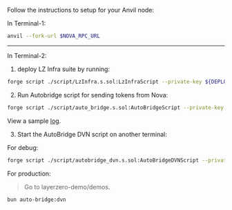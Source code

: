 Follow the instructions to setup for your Anvil node:

In Terminal-1:

```sh
anvil --fork-url $NOVA_RPC_URL
```

---

In Terminal-2:

1. deploy LZ Infra suite by running:

```sh
forge script ./script/LzInfra.s.sol:LzInfraScript --private-key ${DEPLOYER_PRIVATE_KEY} --rpc-url http://127.0.0.1:8545 --broadcast --legacy
```

2. Run Autobridge script for sending tokens from Nova:

```sh
forge script ./script/auto_bridge.s.sol:AutoBridgeScript --private-key $DEPLOYER_PRIVATE_KEY --rpc-url http://127.0.0.1:8545 --broadcast --legacy -vvvv
```

View a sample [log](./autobridge-run-log.sh).

3. Start the AutoBridge DVN script on another terminal:

For debug:

```sh
forge script ./script/autobridge_dvn.s.sol:AutoBridgeDVNScript --private-key $DEPLOYER_PRIVATE_KEY --rpc-url $SEPOLIA_RPC_URL --broadcast --legacy -vvvv
```

For production:

> Go to layerzero-demo/demos.

```sh
bun auto-bridge:dvn
```

